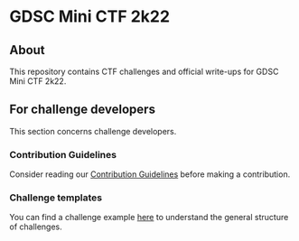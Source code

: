 # GDSC Mini CTF 2k22

## About

This repository contains CTF challenges and official write-ups for GDSC Mini CTF 2k22.

## For challenge developers

This section concerns challenge developers.

### Contribution Guidelines

Consider reading our [Contribution Guidelines](CONTRIBUTING.md) before making a contribution.

### Challenge templates

You can find a challenge example [here](challenge-example/) to understand the general structure of challenges.


